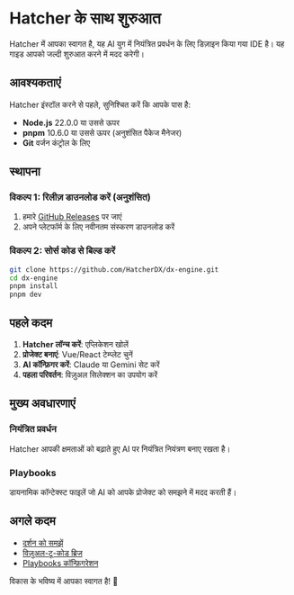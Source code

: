 # Hatcher के साथ शुरुआत

Hatcher में आपका स्वागत है, यह AI युग में नियंत्रित प्रवर्धन के लिए डिज़ाइन किया गया IDE है। यह गाइड आपको जल्दी शुरुआत करने में मदद करेगी।

## आवश्यकताएं

Hatcher इंस्टॉल करने से पहले, सुनिश्चित करें कि आपके पास है:

- **Node.js** 22.0.0 या उससे ऊपर
- **pnpm** 10.6.0 या उससे ऊपर (अनुशंसित पैकेज मैनेजर)
- **Git** वर्जन कंट्रोल के लिए

## स्थापना

### विकल्प 1: रिलीज़ डाउनलोड करें (अनुशंसित)

1. हमारे [GitHub Releases](https://github.com/HatcherDX/dx-engine/releases) पर जाएं
2. अपने प्लेटफॉर्म के लिए नवीनतम संस्करण डाउनलोड करें

### विकल्प 2: सोर्स कोड से बिल्ड करें

```bash
git clone https://github.com/HatcherDX/dx-engine.git
cd dx-engine
pnpm install
pnpm dev
```

## पहले कदम

1. **Hatcher लॉन्च करें**: एप्लिकेशन खोलें
2. **प्रोजेक्ट बनाएं**: Vue/React टेम्प्लेट चुनें
3. **AI कॉन्फ़िगर करें**: Claude या Gemini सेट करें
4. **पहला परिवर्तन**: विज़ुअल सिलेक्शन का उपयोग करें

## मुख्य अवधारणाएं

### नियंत्रित प्रवर्धन

Hatcher आपकी क्षमताओं को बढ़ाते हुए AI पर नियंत्रित नियंत्रण बनाए रखता है।

### Playbooks

डायनामिक कॉन्टेक्स्ट फाइलें जो AI को आपके प्रोजेक्ट को समझने में मदद करती हैं।

## अगले कदम

- [दर्शन को समझें](/hi/philosophy)
- [विज़ुअल-टू-कोड ब्रिज](/hi/visual-to-code)
- [Playbooks कॉन्फ़िगरेशन](/hi/playbooks)

विकास के भविष्य में आपका स्वागत है! 🚀
